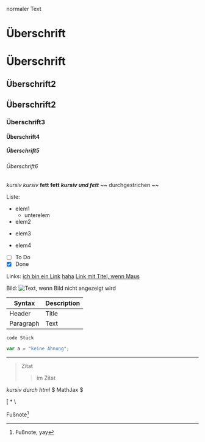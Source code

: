normaler Text
# Überschrift

Überschrift 
=========== 

## Überschrift2
Überschrift2
------------
### Überschrift3
#### Überschrift4
##### Überschrift5
###### Überschrift6

*kursiv* _kursiv_
**fett** __fett__
**_kursiv und fett_**
~~ durchgestrichen ~~

Liste:
- elem1 
  - unterelem
- elem2
+ elem3
* elem4
- [ ] To Do
- [x] Done

Links:
[ich bin ein Link](https://dillinger.io)
[haha][1]
[Link mit Titel, wenn Maus](https://... "hallo Maus")

Bild:
![Text, wenn Bild nicht angezeigt wird](https://proxy.duckduckgo.com/iu/?u=http%3A%2F%2Fwww.naturerleben.net%2Fwp-content%2Fuploads%2FNews-Igel.jpg&f=1)


| Syntax      | Description |
| ----------- | ----------- |
| Header      | Title       |
| Paragraph   | Text        |

`code Stück`
```javascript
var a = "keine Ahnung";
```

---

> Zitat
>> im Zitat

<i> kursiv durch html</i>
$ MathJax $

\[ \* \\

Fußnote[^1]

[1]: https://dillinger.io
[^1]: Fußnote, yay
